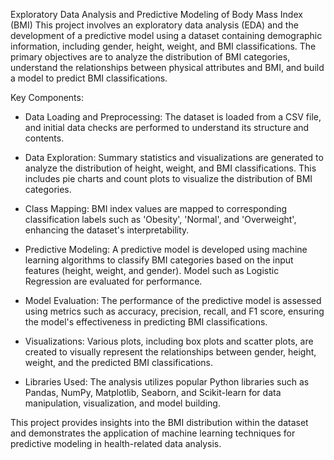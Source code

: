 Exploratory Data Analysis and Predictive Modeling of Body Mass Index (BMI)
This project involves an exploratory data analysis (EDA) and the development of a predictive model using a dataset containing demographic information, including gender, height, weight, and BMI classifications. The primary objectives are to analyze the distribution of BMI categories, understand the relationships between physical attributes and BMI, and build a model to predict BMI classifications.

Key Components:
- Data Loading and Preprocessing: The dataset is loaded from a CSV file, and initial data checks are performed to understand its structure and contents.

- Data Exploration: Summary statistics and visualizations are generated to analyze the distribution of height, weight, and BMI classifications. This includes pie charts and count plots to visualize the distribution of BMI categories.

- Class Mapping: BMI index values are mapped to corresponding classification labels such as 'Obesity', 'Normal', and 'Overweight', enhancing the dataset's interpretability.

- Predictive Modeling: A predictive model is developed using machine learning algorithms to classify BMI categories based on the input features (height, weight, and gender). Model such as Logistic Regression are evaluated for performance.

- Model Evaluation: The performance of the predictive model is assessed using metrics such as accuracy, precision, recall, and F1 score, ensuring the model's effectiveness in predicting BMI classifications.

- Visualizations: Various plots, including box plots and scatter plots, are created to visually represent the relationships between gender, height, weight, and the predicted BMI classifications.

- Libraries Used: The analysis utilizes popular Python libraries such as Pandas, NumPy, Matplotlib, Seaborn, and Scikit-learn for data manipulation, visualization, and model building.

This project provides insights into the BMI distribution within the dataset and demonstrates the application of machine learning techniques for predictive modeling in health-related data analysis.
